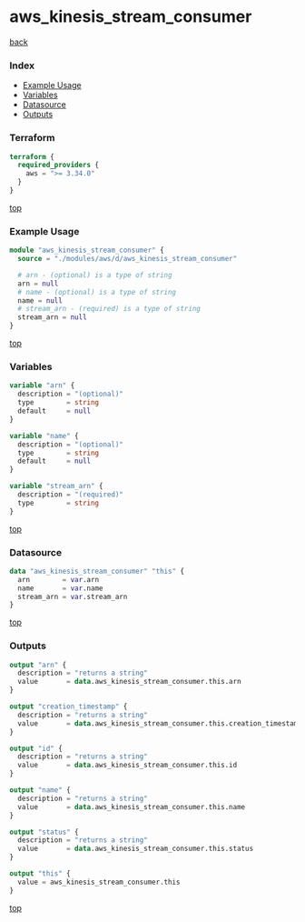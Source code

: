 # aws_kinesis_stream_consumer

[back](../aws.md)

### Index

- [Example Usage](#example-usage)
- [Variables](#variables)
- [Datasource](#datasource)
- [Outputs](#outputs)

### Terraform

```terraform
terraform {
  required_providers {
    aws = ">= 3.34.0"
  }
}
```

[top](#index)

### Example Usage

```terraform
module "aws_kinesis_stream_consumer" {
  source = "./modules/aws/d/aws_kinesis_stream_consumer"

  # arn - (optional) is a type of string
  arn = null
  # name - (optional) is a type of string
  name = null
  # stream_arn - (required) is a type of string
  stream_arn = null
}
```

[top](#index)

### Variables

```terraform
variable "arn" {
  description = "(optional)"
  type        = string
  default     = null
}

variable "name" {
  description = "(optional)"
  type        = string
  default     = null
}

variable "stream_arn" {
  description = "(required)"
  type        = string
}
```

[top](#index)

### Datasource

```terraform
data "aws_kinesis_stream_consumer" "this" {
  arn        = var.arn
  name       = var.name
  stream_arn = var.stream_arn
}
```

[top](#index)

### Outputs

```terraform
output "arn" {
  description = "returns a string"
  value       = data.aws_kinesis_stream_consumer.this.arn
}

output "creation_timestamp" {
  description = "returns a string"
  value       = data.aws_kinesis_stream_consumer.this.creation_timestamp
}

output "id" {
  description = "returns a string"
  value       = data.aws_kinesis_stream_consumer.this.id
}

output "name" {
  description = "returns a string"
  value       = data.aws_kinesis_stream_consumer.this.name
}

output "status" {
  description = "returns a string"
  value       = data.aws_kinesis_stream_consumer.this.status
}

output "this" {
  value = aws_kinesis_stream_consumer.this
}
```

[top](#index)